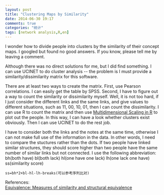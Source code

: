 ```yaml
---
layout: post
title: "Clustering Maps by Similarity"
date: 2014-06-30 19:17
comments: true
categories: "统计"
tags: [network analysis,R,en]
---
```

I wonder how to divide people into clusters by the similarity of their concept maps. I googled but found no good answers. If you know, please tell me by leaving a comment.  

Although there was no direct solutions for me, but I did find something. I can use UCINET to do cluster analysis -- the problem is I must provide a similarity/dissimilarity matrix for this software.  

There are at least two ways to create the matrix. First, use Pearson correlations. I can easily get the table by SPSS. Second, I have to figure out a way to count the similarity or dissimilarity myself. Well, it is not too hard, if I just consider the different links and the same links, and give values to different situations, such as 11, 00, 10, 01, then I can count the dissimilarity. I can use R to count the matrix and then use [Multidimensional Scaling in R](http://zhangchunlei.com/blog/2014/05/29/mds-in-r/) to plot out the people. In this way, I can have a look whether clusters exist obviously. Then I can use UCINET to do the rest job.  

I have to consider both the links and the notes at the same time, otherwise I can not make full use of the information in the data. In other words, I need to compare the stuctures rather than the dots. If two people have linked similar structures, they should score higher than two people have the same number of similar links but not connected. I use the following abbreviation:  
    bh(both have)
    bl(both lack)
    hl(one have one lack)
    lh(one lack one have)
    ss(similarity score)

    ss=bh*2+bl-hl-lh-breaks(可以参考序列比对)


References:  
[Equivalence: Measures of similarity and structural equivalence](http://faculty.ucr.edu/~hanneman/nettext/C13_%20Structural_Equivalence.html)  